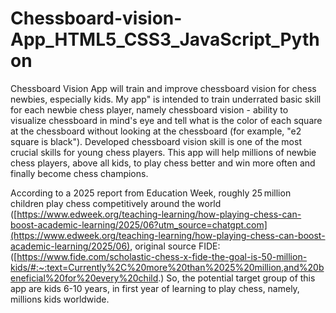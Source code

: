 # Chessboard-vision-App_HTML5_CSS3_JavaScript_Python

Chessboard Vision App will train and improve chessboard vision for chess newbies, especially kids. My app" is intended to train underrated basic skill for each newbie chess player, namely chessboard vision - ability to visualize chessboard in mind's eye and tell what is the color of each square at the chessboard without looking at the chessboard (for example, "e2 square is black"). Developed chessboard vision skill is one of the most crucial skills for young chess players. This app will help millions of newbie chess players, above all kids, to play chess better and win more often and finally become chess champions.

According to a 2025 report from Education Week, roughly 25 million children play chess competitively around the world ([https://www.edweek.org/teaching-learning/how-playing-chess-can-boost-academic-learning/2025/06?utm_source=chatgpt.com](https://www.edweek.org/teaching-learning/how-playing-chess-can-boost-academic-learning/2025/06), original source FIDE: ([https://www.fide.com/scholastic-chess-x-fide-the-goal-is-50-million-kids/#:~:text=Currently%2C%20more%20than%2025%20million,and%20beneficial%20for%20every%20child.) So, the potential target group of this app are kids 6-10 years, in first year of learning to play chess, namely,  millions kids worldwide. 

